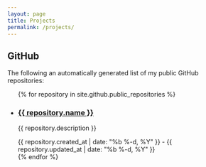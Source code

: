 ```yaml
---
layout: page
title: Projects
permalink: /projects/
---
```


## GitHub
The following an automatically generated list of my public GitHub repositories:
<ul class="post-list w3-ul w3-card-4">
{% for repository in site.github.public_repositories %}
<li class="w3-bar">
    <div class="w3-bar-item">
        <h3 class="post-link">
            <a href="{{ repository.html_url }}">{{ repository.name }}</a>
        </h3>
        <p>{{ repository.description }}</p>
    </div>
    <div class="w3-bar-item">
        <span class="post-meta"><span class="start-date">{{ repository.created_at | date: "%b %-d, %Y" }}</span> - <span class="end-date">{{ repository.updated_at | date: "%b %-d, %Y" }}</span></span>
    </div>
</li>
{% endfor %}
</ul>
